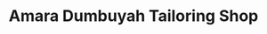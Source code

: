 ---
title: "Amara Dumbuyah Tailoring Shop"
url: /voinjama/amara-dumbuyah-tailoring-shop/
shop: tailor
---